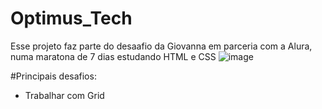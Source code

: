 # Optimus_Tech
Esse projeto faz parte do desaafio da Giovanna em parceria com a Alura, numa maratona de 7 dias estudando HTML e CSS
![image](https://user-images.githubusercontent.com/73564732/161357674-ec6265a8-3cb9-41ff-bf00-93fd4fc93dac.png)

#Principais desafios:
- Trabalhar com Grid
